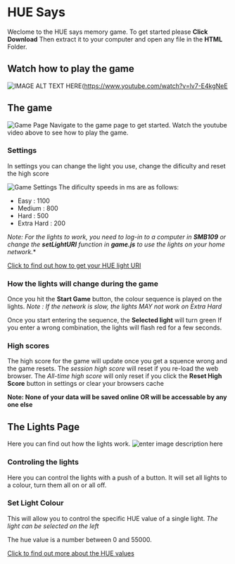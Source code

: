 # HUE Says

Weclome to the HUE says memory game. To get started please **Click Download**
Then extract it to your computer and open any file in the **HTML** Folder.

## Watch how to play the game
![IMAGE ALT TEXT HERE](https://img.youtube.com/vi/lv7-E4kgNeE/0.jpg)(https://www.youtube.com/watch?v=lv7-E4kgNeE

## The game
![Game Page](https://liveplymouthac-my.sharepoint.com/personal/michael_bruty_students_plymouth_ac_uk/Documents/gamepage.png?csf=1&e=keP1gB&cid=0b23788c-d4a5-4141-83d5-7d645715a195)
Navigate to the game page to get started. Watch the youtube video above to see how to play the game.

### Settings
In settings you can change the light you use, change the dificulty and reset the high score

![Game Settings](https://liveplymouthac-my.sharepoint.com/personal/michael_bruty_students_plymouth_ac_uk/Documents/gamesettings.png?csf=1&e=wNtH3C&cid=63835f15-f1ed-46ba-91c3-fe6d3b5da57a)
The dificulty speeds in ms are as follows:

 - Easy : 1100
 - Medium : 800
 - Hard : 500
 - Extra Hard : 200

*Note: For the lights to work, you need to log-in to a computer in **SMB109** or change the **setLightURI** function in **game.js** to use the lights on your home network.**

[Click to find out how to get your HUE light URI](https://huetips.com/help/how-to-find-my-bridge-ip-address/)


### How the lights will change during the game


Once you hit the **Start Game** button, the colour sequence is played on the lights.
*Note : If the network is slow, the lights MAY not work on Extra Hard*

Once you start entering the sequence, the **Selected light** will turn green
If you enter a wrong combination, the lights will flash red for a few seconds.

### High scores

The high score for the game will update once you get a squence wrong and the game resets. The *session high score* will reset if you re-load the web browser. The *All-time high score* will only reset if you click the **Reset High Score** button in settings or clear your browsers cache

**Note: None of your data will be saved online OR will be  accessable by any one else**

## The Lights Page
Here you can find out how the lights work.
![enter image description here](https://liveplymouthac-my.sharepoint.com/personal/michael_bruty_students_plymouth_ac_uk/Documents/lightsPage.png?csf=1&e=lAuQQl&cid=30bfc136-84f1-4ade-84dd-b6a6045443f1)

### Controling the lights

Here you can control the lights with a push of a button.
It will set all lights to a colour, turn them all on or all off.

### Set Light Colour
This will allow you to control the specific HUE value of a single light. 
*The light can be selected on the left*

The hue value is a number between 0 and 55000.

[Click to find out more about the HUE values](https://community.boomi.com/s/news/aBU1W000000bmFhWAI/what-are-hue-talking-about)